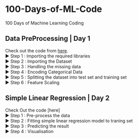 # 100-Days-of-ML-Code
100 Days of Machine Learning Coding

## Data PreProcessing | Day 1
Check out the code from [here](https://github.com/omagrawal1111/100-Days-of-ML-Code/blob/main/Day_1_DataPreprocessing.md).
<br> ▶ Step 1 : Importing the required libraries
<br> ▶ Step 2 : Importing the Dataset
<br> ▶ Step 3 : Handling the missing data
<br> ▶ Step 4 : Encoding Categorical Data
<br> ▶ Step 5 : Splitting the dataset into test set and training set
<br> ▶ Step 6 : Feature Scaling

## Simple Linear Regression | Day 2
Check Out the code [here]
<br> ▶ Step 1 : Pre-process the data
<br> ▶ Step 2 : Fitting simple linear regression model to traning set
<br> ▶ Step 3 : Predicting the result
<br> ▶ Step 4 : Visualisation
